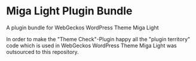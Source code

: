 # Miga Light Plugin Bundle
A plugin bundle for WebGeckos WordPress Theme Miga Light

In order to make the "Theme Check"-Plugin happy all the "plugin territory" code which is used in WebGeckos WordPress Theme Miga Light was outsourced to this repository.
